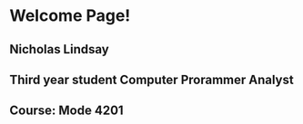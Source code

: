 <html>
<body>
  <h1>Welcome Page!</h1>
  
  <h2>Nicholas Lindsay</h2>
  
  <h2>Third year student Computer Prorammer Analyst</h2>
  
  <h2>Course: Mode 4201</h2>
  </body>
</html>
